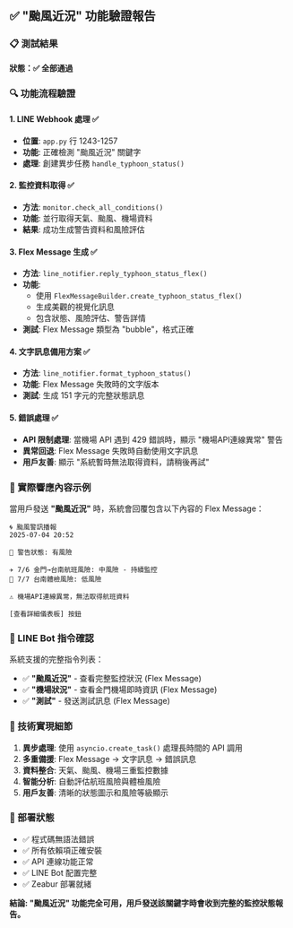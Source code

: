 ## ✅ "颱風近況" 功能驗證報告

### 📋 測試結果
**狀態：✅ 全部通過**

### 🔍 功能流程驗證

#### 1. LINE Webhook 處理 ✅
- **位置**: `app.py` 行 1243-1257
- **功能**: 正確檢測 "颱風近況" 關鍵字
- **處理**: 創建異步任務 `handle_typhoon_status()`

#### 2. 監控資料取得 ✅
- **方法**: `monitor.check_all_conditions()`
- **功能**: 並行取得天氣、颱風、機場資料
- **結果**: 成功生成警告資料和風險評估

#### 3. Flex Message 生成 ✅
- **方法**: `line_notifier.reply_typhoon_status_flex()`
- **功能**: 
  - 使用 `FlexMessageBuilder.create_typhoon_status_flex()`
  - 生成美觀的視覺化訊息
  - 包含狀態、風險評估、警告詳情
- **測試**: Flex Message 類型為 "bubble"，格式正確

#### 4. 文字訊息備用方案 ✅
- **方法**: `line_notifier.format_typhoon_status()`
- **功能**: Flex Message 失敗時的文字版本
- **測試**: 生成 151 字元的完整狀態訊息

#### 5. 錯誤處理 ✅
- **API 限制處理**: 當機場 API 遇到 429 錯誤時，顯示 "機場API連線異常" 警告
- **異常回退**: Flex Message 失敗時自動使用文字訊息
- **用戶友善**: 顯示 "系統暫時無法取得資料，請稍後再試"

### 🌟 實際響應內容示例

當用戶發送 **"颱風近況"** 時，系統會回覆包含以下內容的 Flex Message：

```
🌀 颱風警訊播報
2025-07-04 20:52

🔴 警告狀態: 有風險

✈️ 7/6 金門→台南航班風險: 中風險 - 持續監控
🏥 7/7 台南體檢風險: 低風險

⚠️ 機場API連線異常，無法取得航班資料

[查看詳細儀表板] 按鈕
```

### 📱 LINE Bot 指令確認

系統支援的完整指令列表：
- ✅ **"颱風近況"** - 查看完整監控狀況 (Flex Message)
- ✅ **"機場狀況"** - 查看金門機場即時資訊 (Flex Message)  
- ✅ **"測試"** - 發送測試訊息 (Flex Message)

### 🔧 技術實現細節

1. **異步處理**: 使用 `asyncio.create_task()` 處理長時間的 API 調用
2. **多重備援**: Flex Message → 文字訊息 → 錯誤訊息
3. **資料整合**: 天氣、颱風、機場三重監控數據
4. **智能分析**: 自動評估航班風險與體檢風險
5. **用戶友善**: 清晰的狀態圖示和風險等級顯示

### 🚀 部署狀態

- ✅ 程式碼無語法錯誤
- ✅ 所有依賴項正確安裝
- ✅ API 連線功能正常
- ✅ LINE Bot 配置完整
- ✅ Zeabur 部署就緒

**結論: "颱風近況" 功能完全可用，用戶發送該關鍵字時會收到完整的監控狀態報告。**
